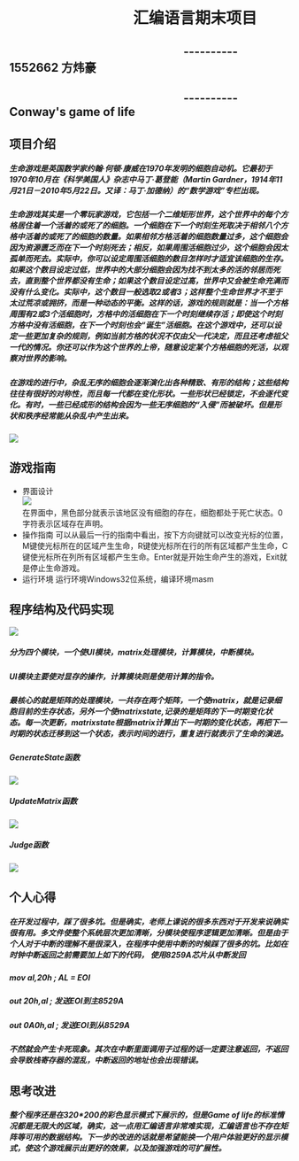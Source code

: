 # &emsp;&emsp;&emsp;&emsp;&emsp;&emsp;&emsp;&emsp;汇编语言期末项目 
## &emsp;&emsp;&emsp;&emsp;&emsp;&emsp;&emsp;&emsp;&emsp;&emsp;&emsp;&emsp;&emsp;&emsp;&emsp;---------- 1552662 方炜豪 
## &emsp;&emsp;&emsp;&emsp;&emsp;&emsp;&emsp;&emsp;&emsp;&emsp;&emsp;&emsp;&emsp;&emsp;&emsp;---------- Conway's game of life
## 项目介绍
##### 生命游戏是英国数学家约翰·何顿·康威在1970年发明的细胞自动机。它最初于1970年10月在《科学美国人》杂志中马丁·葛登能（Martin Gardner，1914年11月21日－2010年5月22日。又译：马丁·加德纳）的“数学游戏”专栏出现。
##### 生命游戏其实是一个零玩家游戏，它包括一个二维矩形世界，这个世界中的每个方格居住着一个活着的或死了的细胞。一个细胞在下一个时刻生死取决于相邻八个方格中活着的或死了的细胞的数量。如果相邻方格活着的细胞数量过多，这个细胞会因为资源匮乏而在下一个时刻死去；相反，如果周围活细胞过少，这个细胞会因太孤单而死去。实际中，你可以设定周围活细胞的数目怎样时才适宜该细胞的生存。如果这个数目设定过低，世界中的大部分细胞会因为找不到太多的活的邻居而死去，直到整个世界都没有生命；如果这个数目设定过高，世界中又会被生命充满而没有什么变化。实际中，这个数目一般选取2或者3；这样整个生命世界才不至于太过荒凉或拥挤，而是一种动态的平衡。这样的话，游戏的规则就是：当一个方格周围有2或3个活细胞时，方格中的活细胞在下一个时刻继续存活；即使这个时刻方格中没有活细胞，在下一个时刻也会“诞生”活细胞。在这个游戏中，还可以设定一些更加复杂的规则，例如当前方格的状况不仅由父一代决定，而且还考虑祖父一代的情况。你还可以作为这个世界的上帝，随意设定某个方格细胞的死活，以观察对世界的影响。
##### 在游戏的进行中，杂乱无序的细胞会逐渐演化出各种精致、有形的结构；这些结构往往有很好的对称性，而且每一代都在变化形状。一些形状已经锁定，不会逐代变化。有时，一些已经成形的结构会因为一些无序细胞的“入侵”而被破坏。但是形状和秩序经常能从杂乱中产生出来。
![](https://github.com/fangweihao123/Photo-Repo/raw/master/gol_1.jpg)
## 游戏指南
- 界面设计<br>
![](https://github.com/fangweihao123/Photo-Repo/raw/master/gol_2.png)
<br>在界面中，黑色部分就表示该地区没有细胞的存在，细胞都处于死亡状态。0字符表示区域存在声明。
- 操作指南
可以从最后一行的指南中看出，按下方向键就可以改变光标的位置，M键使光标所在的区域产生生命，R键使光标所在行的所有区域都产生生命，C键使光标所在列所有区域都产生生命。Enter就是开始生命产生的游戏，Exit就是停止生命游戏。
- 运行环境
运行环境Windows32位系统，编译环境masm
## 程序结构及代码实现
![](https://github.com/fangweihao123/Photo-Repo/raw/master/gol_3.png)
##### 分为四个模块，一个使UI模块，matrix处理模块，计算模块，中断模块。
##### UI模块主要使对显存的操作，计算模块则是使用计算的指令。
##### 最核心的就是矩阵的处理模块，一共存在两个矩阵，一个使matrix，就是记录细胞目前的生存状态，另外一个使matrixstate,记录的是矩阵的下一时期变化状态。每一次更新，matrixstate根据matrix计算出下一时期的变化状态，再把下一时期的状态迁移到这一个状态，表示时间的进行，重复进行就表示了生命的演进。
##### GenerateState函数
![](https://github.com/fangweihao123/Photo-Repo/raw/master/gol_4.png)
##### UpdateMatrix函数
![](https://github.com/fangweihao123/Photo-Repo/raw/master/gol_5.png)
##### Judge函数
![](https://github.com/fangweihao123/Photo-Repo/raw/master/gol_6.png)
## 个人心得
##### 在开发过程中，踩了很多坑。但是确实，老师上课说的很多东西对于开发来说确实很有用。多文件使整个系统层次更加清晰，分模块使程序逻辑更加清晰。但是由于个人对于中断的理解不是很深入，在程序中使用中断的时候踩了很多的坑。比如在时钟中断返回之前需要加上如下的代码，    使用8259A芯片从中断发回
#####  mov al,20h          ; AL = EOI  
#####     out 20h,al          ; 发送EOI到主8529A  
#####     out 0A0h,al         ; 发送EOI到从8529A 
##### 不然就会产生卡死现象。其次在中断里面调用子过程的话一定要注意返回，不返回会导致栈寄存器的混乱，中断返回的地址也会出现错误。
## 思考改进
##### 整个程序还是在320*200的彩色显示模式下展示的，但是Game of life的标准情况都是无限大的区域，确实，这一点用汇编语言非常难实现，汇编语言也不存在矩阵等可用的数据结构。下一步的改进的话就是希望能换一个用户体验更好的显示模式，使这个游戏展示出更好的效果，以及加强游戏的可扩展性。

